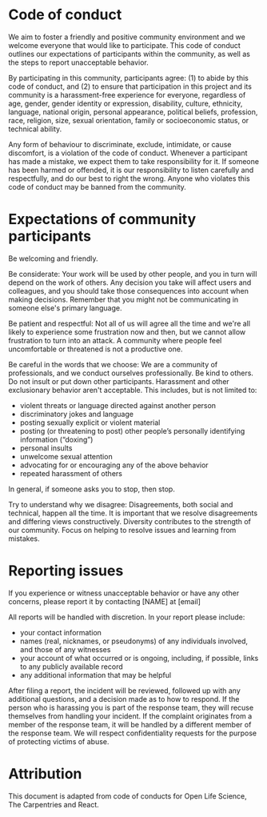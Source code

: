 # Code of conduct

We aim to foster a friendly and positive community environment and we welcome everyone that would like to participate. This code of conduct outlines our expectations of participants within the community, as well as the steps to report unacceptable behavior.

By participating in this community, participants agree: (1) to abide by this code of conduct, and (2) to ensure that participation in this project and its community is a harassment-free experience for everyone, regardless of age, gender, gender identity or expression, disability, culture, ethnicity, language, national origin, personal appearance, political beliefs, profession, race, religion, size, sexual orientation, family or socioeconomic status, or technical ability.

Any form of behaviour to discriminate, exclude, intimidate, or cause discomfort, is a violation of the code of conduct. Whenever a participant has made a mistake, we expect them to take responsibility for it. If someone has been harmed or offended, it is our responsibility to listen carefully and respectfully, and do our best to right the wrong. Anyone who violates this code of conduct may be banned from the community.

# Expectations of community participants

Be welcoming and friendly.

Be considerate: Your work will be used by other people, and you in turn will depend on the work of others. Any decision you take will affect users and colleagues, and you should take those consequences into account when making decisions. Remember that you might not be communicating in someone else's primary language.

Be patient and respectful: Not all of us will agree all the time and we're all likely to experience some frustration now and then, but we cannot allow frustration to turn into an attack. A community where people feel uncomfortable or threatened is not a productive one.

Be careful in the words that we choose: We are a community of professionals, and we conduct ourselves professionally. Be kind to others. Do not insult or put down other participants. Harassment and other exclusionary behavior aren't acceptable. This includes, but is not limited to:

- violent threats or language directed against another person
-  discriminatory jokes and language
- posting sexually explicit or violent material
-  posting (or threatening to post) other people’s personally identifying information (“doxing”)
-  personal insults
-  unwelcome sexual attention
-  advocating for or encouraging any of the above behavior
-  repeated harassment of others

In general, if someone asks you to stop, then stop.

Try to understand why we disagree: Disagreements, both social and technical, happen all the time. It is important that we resolve disagreements and differing views constructively. Diversity contributes to the strength of our community. Focus on helping to resolve issues and learning from mistakes.

# Reporting issues

If you experience or witness unacceptable behavior or have any other concerns, please report it by contacting [NAME] at [email]

All reports will be handled with discretion. In your report please include:

- your contact information
- names (real, nicknames, or pseudonyms) of any individuals involved, and those of any witnesses
- your account of what occurred or is ongoing, including, if possible, links to any publicly available record
- any additional information that may be helpful

After filing a report, the incident will be reviewed, followed up with any additional questions, and a decision made as to how to respond. If the person who is harassing you is part of the response team, they will recuse themselves from handling your incident. If the complaint originates from a member of the response team, it will be handled by a different member of the response team. We will respect confidentiality requests for the purpose of protecting victims of abuse.

# Attribution
This document is adapted from code of conducts for Open Life Science, The Carpentries and React.
